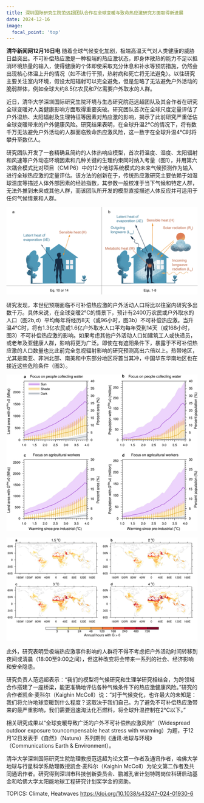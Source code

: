 ```yaml
---
title: 深圳国际研究生院范远超团队合作在全球变暖与致命热应激研究方面取得新进展
date: 2024-12-16
image:
  focal_point: 'top'
---
```


**清华新闻网12月16日电** 随着全球气候变化加剧，极端高温天气对人类健康的威胁日益突出。不可补偿热应激是一种极端的热应激状态，即身体散热的能力不足以抵消环境热量的输入，使得健康的个体即使采取充分休息和补水等预防措施，仍然会出现核心体温上升的情况（如不进行干预，热射病和死亡将无法避免）。以往研究主要关注室内环境，假设太阳辐射可以完全避免，但是忽略了无法避免户外活动的脆弱群体，例如全球大约8.5亿农民和7亿需要户外取水的人群。

<!--more-->

近日，清华大学深圳国际研究生院环境与生态研究院范远超团队及其合作者在研究全球变暖对人类健康影响方面取得重要突破。研究团队首次在全球尺度定量评估了户外湿热、太阳辐射及生理特征等因素对热应激的影响，揭示了此前研究严重低估全球变暖带来的户外健康风险。研究结果表明，在全球升温2°C的情况下，将有数千万无法避免户外活动的人群面临致命热应激风险，这一数字在全球升温4°C时将攀升至数亿人。

研究团队开发了一套精确且简约的人体热响应模型，首次将温度、湿度、太阳辐射和风速等户外动态环境因素和几种关键的生理约束同时纳入考量（图1），并用第六次耦合模式比对项目（CMIP6）中的12个地球系统模式的未来气候预测作为输入进行全球热应激的定量评估。该方法的创新在于，传统热应激研究主要依赖于如湿球温度等描述人体外部因素的经验指数，其参数一般校准于当下气候和特定人群，无法外推到未来或其他人群，而该团队所开发的模型直接描述人体反应并可适用于任何气候情景和人群。

![图1.人体热应激模型示意图：以往研究（a）与该研究（b）的区别](images/CEE01.jpg)

研究发现，本世纪预期面临不可补偿热应激的户外活动人口将比以往室内研究多出数千万。具体来说，在全球变暖2°C的情景下，预计有2400万农民或户外取水的人口（图2b,d）平均每年将经历8天（或96小时，图3b）不可补偿热应激。当升温4°C时，将有1.3亿农民或1.6亿户外取水人口平均每年受到14天（或168小时，图3）不可补偿热应激的影响。如果考虑其他户外活动人口如建筑工人或快递员，或老年及亚健康人群，影响将更为广泛。即使在有遮阳条件下，暴露于不可补偿热应激的人口数量也比此前完全忽视辐射影响的研究预测高出六倍以上。热带地区，尤其是南亚、非洲北部、南美和中东部分地区将首当其冲，中国华东华南地区也在接近这些危险条件（图3）。

![图2.不可补偿热应激影响的土地面积（a，c）及户外劳动人口（b，d）](images/CEE02.jpg)

![图3.年累计不可补偿热应激时间（阳光暴露下，针对有农业人口地区）](images/CEE03.jpg)

此外，研究表明受极端热应激事件影响的人群将不得不考虑把户外活动时间转移到夜间或清晨（18:00至9:00之间），但这种改变将会带来一系列的社会、经济影响和安全隐患。

研究负责人范远超表示：“我们的模型将气候研究和生理学研究相结合，为跨领域合作搭建了一座桥梁，能更准确地评估各种气候条件下的热应激健康风险。”研究的合作者凯金·麦科尔（Kaighin McColl）说：“对于气候变化，也许最大的未知是：我们将允许地球变暖到什么程度？这取决于我们自己。为了避免不可补偿热应激带来的最严重影响，我们需要迅速淘汰化石燃料，将全球升温控制在2°C以下。”

相关研究成果以“全球变暖导致广泛的户外不可补偿热应激风险”（Widespread outdoor exposure touncompensable heat stress with warming）为题，于12月12日发表于《自然》（Nature）系列期刊《通讯·地球与环境》（Communications Earth & Environment）。

清华大学深圳国际研究生院助理教授范远超为论文第一作者及通讯作者，哈佛大学地球与行星科学系助理教授凯金·麦科尔（Kaighin McColl）为论文第二作者及共同通讯作者。研究得到深圳市科技创新委员会、鹏城孔雀计划特聘岗位科研启动基金和哈佛大学太阳能地球工程研究计划奖学金的资助。

TOPICS: Climate, Heatwaves
https://doi.org/10.1038/s43247-024-01930-6